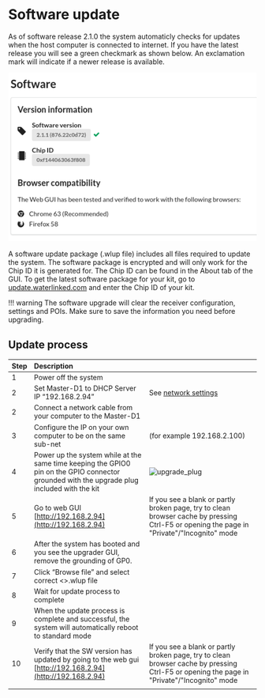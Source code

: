 # Software update

As of software release 2.1.0 the system automaticly checks for updates when the host computer is connected to internet. If you have the latest release you will see a green checkmark as shown below. An exclamation mark will indicate if a newer release is available. 

![sw_version](../../img/sw_version.png)

A software update package (.wlup file) includes all files required to update the system. The software package is encrypted and will only work for the Chip ID it is generated for. The Chip ID can be found in the About tab of the GUI. To get the latest software package for your kit, go to [update.waterlinked.com](http://update.waterlinked.com) and enter the Chip ID of your kit.

!!! warning
    The software upgrade will clear the receiver configuration, settings and POIs. Make sure to save the information you need before upgrading.

## Update process

| Step | Description          |                      |
| -    | :------------------- | :------------------- |
| 1    | Power off the system |  |
| 2    | Set Master-D1 to DHCP Server IP “192.168.2.94” | See [network settings](../hardware.md) |
| 2    | Connect a network cable from your computer to the Master-D1 | |
| 3    | Configure the IP on your own computer to be on the same sub-net  | (for example 192.168.2.100) |
| 4    | Power up the system while at the same time keeping the GPIO0 pin on the GPIO connector grounded with the upgrade plug included with the kit | ![upgrade_plug](../../img/upgrade_plug.jpg) |
| 5    | Go to web GUI [http://192.168.2.94](http://192.168.2.94) | If you see a blank or partly broken page, try to clean browser cache by pressing Ctrl-F5 or opening the page in "Private"/"Incognito" mode |
| 6    | After the system has booted and you see the upgrader GUI, remove the grounding of GP0. |  |
| 7    | Click “Browse file” and select correct <>.wlup file |  |
| 8    | Wait for update process to complete |  |
| 9    | When the update process is complete and successful, the system will automatically reboot to standard mode |  |
| 10   | Verify that the SW version has updated by going to the web gui [http://192.168.2.94](http://192.168.2.94) | If you see a blank or partly broken page, try to clean browser cache by pressing Ctrl-F5 or opening the page in "Private"/"Incognito" mode |
|   |   |   |
